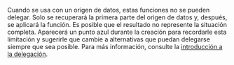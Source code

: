 
Cuando se usa con un origen de datos, estas funciones no se pueden delegar. Solo se recuperará la primera parte del origen de datos y, después, se aplicará la función.  Es posible que el resultado no represente la situación completa.  Aparecerá un punto azul durante la creación para recordarle esta limitación y sugerirle que cambie a alternativas que puedan delegarse siempre que sea posible. Para más información, consulte la [introducción a la delegación](../maker/canvas-apps/delegation-overview.md).

